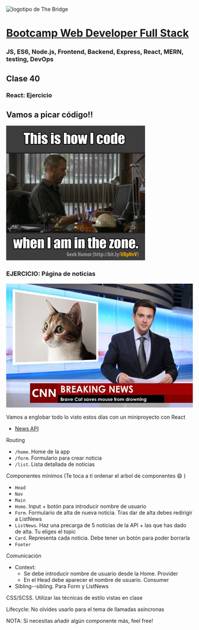 ![logotipo de The Bridge](https://user-images.githubusercontent.com/27650532/77754601-e8365180-702b-11ea-8bed-5bc14a43f869.png  "logotipo de The Bridge")
# [Bootcamp Web Developer Full Stack](https://www.thebridge.tech/bootcamps/bootcamp-fullstack-developer/)
### JS, ES6, Node.js, Frontend, Backend, Express, React, MERN, testing, DevOps


## Clase 40

### React: Ejercicio

## Vamos a picar código!!
![img](../../assets/react/clase40/code.gif)


### EJERCICIO: Página de noticias
![img](../../assets/react/clase40/newsmeme.jpg)

Vamos a englobar todo lo visto estos días con un miniproyecto con React

- [News API](https://developer.nytimes.com/apis) 

Routing
- `/home`. Home de la app
- `/form`. Formulario para crear noticia
- `/list`. Lista detallada de noticias

Componentes mínimos (Te toca a tí ordenar el arbol de componentes :smile: )
- `Head`
- `Nav`
- `Main`
- `Home`. Input + botón para introducir nombre de usuario
- `Form`. Formulario de alta de nueva noticia. Tras dar de alta debes redirigir a ListNews
- `ListNews`. Haz una precarga de 5 noticias de la API + las que has dado de alta. Tu eliges el topic
- `Card`. Representa cada noticia. Debe tener un botón para poder borrarla
- `Footer`

Comunicación
- Context:
    - Se debe introducir nombre de usuario desde la Home. Provider
	- En el Head debe aparecer el nombre de usuario. Consumer
- Sibling--sibling. Para Form y ListNews

CSS/SCSS. Utilizar las técnicas de estilo vistas en clase

Lifecycle: No olvides usarlo para el tema de llamadas asíncronas

NOTA: Si necesitas añadir algún componente más, feel free!
